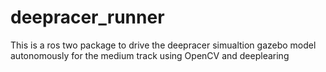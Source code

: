 # deepracer_runner
This is a ros two package to drive the deepracer simualtion gazebo model autonomously for the medium track using OpenCV and deeplearing
